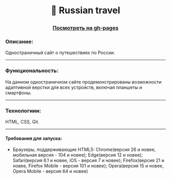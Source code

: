 # __<p align="center">:bullettrain_front: Russian travel</p>__
### <div align="center" ><a href="https://nameless501.github.io/russian-travel/">Посмотреть на gh-pages</a></div>

 ### Описание:
 
 Одностраничный сайт о путешествиях по России.
 
 ___
 
 ### Функциональность:
 
 На данном одностраничном сайте продемонстрированы возможности адаптивной верстки для всех устройств, включая планшеты и смартфоны.
 
 ___
 
 ### Технологиии:
 
 HTML, CSS, Git.
 
 ___
 
 #### Требования для запуска:

- Браузеры, поддерживающие HTML5: Chrome(версия 26 и новее, мобильная версия - 104 и новее); Edge(версия 12 и новее); Safari(версия 6.1 и новее, iOS - версия 7 и новее); Firefox(версия 21 и новее, Firefox Mobile - версия 101 и новее); Opera(версия 15 и новее, Opera Mobile - версия 64 и новее)
